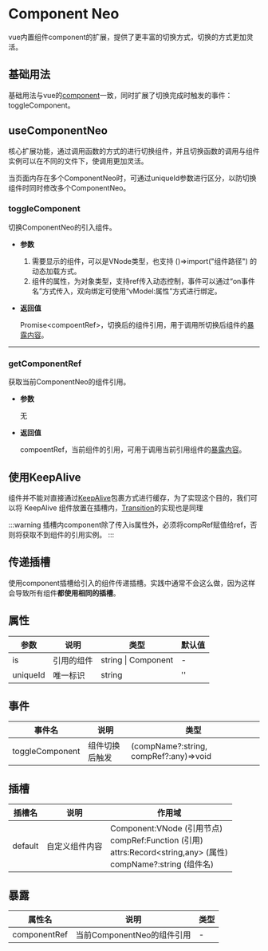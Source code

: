 # Component Neo

vue内置组件component的扩展，提供了更丰富的切换方式，切换的方式更加灵活。

## 基础用法

基础用法与vue的[component](https://cn.vuejs.org/api/built-in-special-elements.html#component)一致，同时扩展了切换完成时触发的事件：toggleComponent。

<demo vue="components/component-neo/base.vue"/>

## useComponentNeo

核心扩展功能，通过调用函数的方式的进行切换组件，并且切换函数的调用与组件实例可以在不同的文件下，使调用更加灵活。

当页面内存在多个ComponentNeo时，可通过uniqueId参数进行区分，以防切换组件时同时修改多个ComponentNeo。

<demo vue="components/component-neo/use-hook.vue"/>

### toggleComponent

切换ComponentNeo的引入组件。

- **参数**
  1. 需要显示的组件，可以是VNode类型，也支持 ()=>import("组件路径") 的动态加载方式。
  2. 组件的属性，为对象类型，支持ref传入动态控制，事件可以通过“on事件名”方式传入，双向绑定可使用“vModel:属性”方式进行绑定。

- **返回值**

  Promise\<compoentRef\>，切换后的组件引用，用于调用所切换后组件的[暴露内容](https://cn.vuejs.org/api/sfc-script-setup.html#defineexpose)。

------

### getComponentRef

获取当前ComponentNeo的组件引用。

- **参数**

  无

- **返回值**

  compoentRef，当前组件的引用，可用于调用当前引用组件的[暴露内容](https://cn.vuejs.org/api/sfc-script-setup.html#defineexpose)。

## 使用KeepAlive
组件并不能对直接通过[KeepAlive](https://cn.vuejs.org/guide/built-ins/keep-alive.html#keepalive)包裹方式进行缓存，为了实现这个目的，我们可以将 KeepAlive 组件放置在插槽内，[Transition](https://vuejs.org/guide/built-ins/transition.html)的实现也是同理

:::warning
插槽内component除了传入is属性外，必须将compRef赋值给ref，否则将获取不到组件的引用实例。
:::

<demo
  vue="components/component-neo/keep-state.vue"
  :vueFiles="['components/component-neo/keep-state.vue', 'components/component-neo/count.vue', 'components/component-neo/text.vue']"
/>

## 传递插槽

使用component插槽给引入的组件传递插槽。实践中通常不会这么做，因为这样会导致所有组件**都使用相同的插槽**。

<demo
  vue="components/component-neo/custom-slot.vue"
  :vueFiles="['components/component-neo/custom-slot.vue', 'components/component-neo/count.vue', 'components/component-neo/text.vue']"
/>

## 属性

| 参数           | 说明                 | 类型    | 默认值 |
| -------------- | -------------------- | ------- | ------ |
| is           | 引用的组件           | string \| Component |  -  |
| uniqueId    | 唯一标识 | string  | ''     |

## 事件

| 事件名          | 说明           | 类型                                   |
| --------------- | -------------- | -------------------------------------- |
| toggleComponent | 组件切换后触发 | (compName?:string, compRef?:any)=>void |

## 插槽

| 插槽名  | 说明           | 作用域                                                       |
| ------- | -------------- | ------------------------------------------------------------ |
| default | 自定义组件内容 | Component:VNode (引用节点)<br />compRef:Function (引用)<br />attrs:Record<string,any> (属性)<br />compName?:string (组件名)<br /> |

## 暴露

| 属性名       | 说明                       | 类型 |
| ------------ | -------------------------- | ---- |
| componentRef | 当前ComponentNeo的组件引用 | -    |
